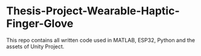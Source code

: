 # Thesis-Project-Wearable-Haptic-Finger-Glove

This repo contains all written code used in MATLAB, ESP32, Python and the assets of Unity Project.
